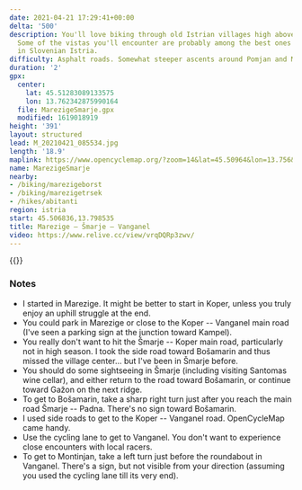 ```yaml
---
date: 2021-04-21 17:29:41+00:00
delta: '500'
description: You'll love biking through old Istrian villages high above Adriatic sea.
  Some of the vistas you'll encounter are probably among the best ones you can get
  in Slovenian Istria.
difficulty: Asphalt roads. Somewhat steeper ascents around Pomjan and Montinjan.
duration: '2'
gpx:
  center:
    lat: 45.51283089133575
    lon: 13.762342875990164
  file: MarezigeSmarje.gpx
  modified: 1619018919
height: '391'
layout: structured
lead: M_20210421_085534.jpg
length: '18.9'
maplink: https://www.opencyclemap.org/?zoom=14&lat=45.50964&lon=13.756&layers=B0000
name: MarezigeSmarje
nearby:
- /biking/marezigeborst
- /biking/marezigetrsek
- /hikes/abitanti
region: istria
start: 45.506836,13.798535
title: Marezige – Šmarje – Vanganel
video: https://www.relive.cc/view/vrqDQRp3zwv/
---
```

{{<hike-details description="yes">}}

### Notes

* I started in Marezige. It might be better to start in Koper, unless you truly enjoy an uphill struggle at the end.
* You could park in Marezige or close to the Koper -- Vanganel main road (I've seen a parking sign at the junction toward Kampel).
* You really don't want to hit the Šmarje -- Koper main road, particularly not in high season. I took the side road toward Bošamarin and thus missed the village center... but I've been in Šmarje before.
* You should do some sightseeing in Šmarje (including visiting Santomas wine cellar), and either return to the road toward Bošamarin, or continue toward Gažon on the next ridge.
* To get to Bošamarin, take a sharp right turn just after you reach the main road Šmarje -- Padna. There's no sign toward Bošamarin.
* I used side roads to get to the Koper -- Vanganel road. OpenCycleMap came handy.
* Use the cycling lane to get to Vanganel. You don't want to experience close encounters with local racers.
* To get to Montinjan, take a left turn just before the roundabout in Vanganel. There's a sign, but not visible from your direction (assuming you used the cycling lane till its very end).

